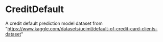 # CreditDefault
A credit default prediction model dataset from "https://www.kaggle.com/datasets/uciml/default-of-credit-card-clients-dataset"
